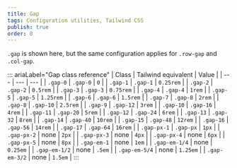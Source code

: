```yaml
---
title: Gap 
tags: Configuration utilities, Tailwind CSS
publish: true
order: 0
---
```




`.gap` is shown here, but the same configuration applies for `.row-gap` and `.col-gap`.

::: ariaLabel="Gap class reference"
| Class | Tailwind equivalent | Value |
| --- | --- | --- |
| `.gap-0` | `.gap-0` | `0` |
| `.gap-1` | `.gap-1` | `0.25rem` |
| `.gap-2` | `.gap-2` | `0.5rem` |
| `.gap-3` | `.gap-3` | `0.75rem` |
| `.gap-4` | `.gap-4` | `1rem` |
| `.gap-5` | `.gap-5` | `1.25rem` |
| `.gap-6` | `.gap-6` | `1.5rem` |
| `.gap-7` | `.gap-8` | `2rem` |
| `.gap-8` | `.gap-10` | `2.5rem` |
| `.gap-9` | `.gap-12` | `3rem` |
| `.gap-10` | `.gap-16` | `4rem` |
| `.gap-11` | `.gap-20` | `5rem` |
| `.gap-12` | `.gap-24` | `6rem` |
| `.gap-13` | `.gap-32` | `8rem` |
| `.gap-14` | `.gap-40` | `10rem` |
| `.gap-15` | `.gap-48` | `12rem` |
| `.gap-16` | `.gap-56` | `14rem` |
| `.gap-17` | `.gap-64` | `16rem` |
| `.gap-px-1` | `.gap-px` | `1px` |
| `.gap-px-2` | none | `2px` |
| `.gap-px-3` | none | `4px` |
| `.gap-px-4` | none | `6px` |
| `.gap-px-5` | none | `8px` |
| `.gap-em-1` | none | `1em` |
| `.gap-em-1/4` | none | `0.25em` |
| `.gap-em-1/2` | none | `.5em` |
| `.gap-em-5/4` | none | `1.25em` |
| `.gap-em-3/2` | none | `1.5em` |
:::

